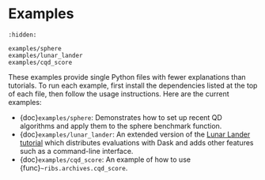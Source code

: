 # Examples

```{toctree}
:hidden:

examples/sphere
examples/lunar_lander
examples/cqd_score
```

These examples provide single Python files with fewer explanations than
tutorials. To run each example, first install the dependencies listed at the top
of each file, then follow the usage instructions. Here are the current examples:

- {doc}`examples/sphere`: Demonstrates how to set up recent QD algorithms and
  apply them to the sphere benchmark function.
- {doc}`examples/lunar_lander`: An extended version of the
  [Lunar Lander tutorial](tutorials/lunar_lander) which distributes evaluations
  with Dask and adds other features such as a command-line interface.
- {doc}`examples/cqd_score`: An example of how to use
  {func}`~ribs.archives.cqd_score`.
